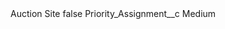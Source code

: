 <?xml version="1.0" encoding="UTF-8"?>
<CustomMetadata xmlns="http://soap.sforce.com/2006/04/metadata" xmlns:xsi="http://www.w3.org/2001/XMLSchema-instance" xmlns:xsd="http://www.w3.org/2001/XMLSchema">
    <label>Auction Site</label>
    <protected>false</protected>
    <values>
        <field>Priority_Assignment__c</field>
        <value xsi:type="xsd:string">Medium</value>
    </values>
</CustomMetadata>
